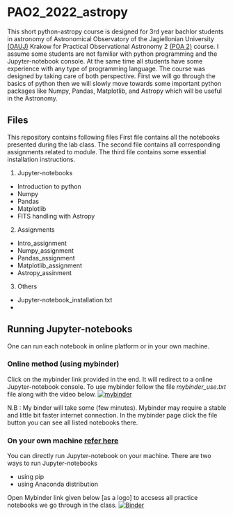 # PAO2_2022_astropy
This short python-astropy course is designed for 3rd year bachlor students in astronomy of Astronomical Observatory of the Jagiellonian University [(OAUJ)](http://www.oa.uj.edu.pl/index.en.html) Krakow for Practical Observational Astronomy 2 [(POA 2)]() course. I assume some students are not familiar with python programming and the Jupyter-notebook console. At the same time all students have some experience with any type of programming language. The course was designed by taking care of both perspective. First we will go through the basics of python then we will slowly move towards some important python packages like  Numpy, Pandas, Matplotlib, and Astropy which will be useful in the Astronomy.

## Files
This repository contains following files
First file contains all the notebooks presented during the lab class. The second file contains all corresponding assignments related to module. The third file contains some essential installation instructions.
1. Jupyter-notebooks
* Introduction to python
* Numpy
* Pandas
* Matplotlib
* FITS handling with Astropy
2. Assignments
* Intro_assignment
* Numpy_assignment
* Pandas_assignment
* Matplotlib_assignment
* Astropy_assinment
3. Others
* Jupyter-notebook_installation.txt
* 

## Running Jupyter-notebooks
One can run each notebook in online platform or in your own machine.
### Online method (using mybinder)
Click on the mybinder link provided in the end. It will redirect to a online Jupyter-notebook console. 
To use mybinder follow the file *mybinder_use.txt* file along with the video below. 
[![mybinder](https://user-images.githubusercontent.com/45534866/169702246-255ffcf5-74bd-4c90-b8cb-6b3db0666e26.png)](https://user-images.githubusercontent.com/45534866/169696890-5eabf671-ac2b-4389-a84a-06baf4d8e300.mp4)

N.B : My binder will take some (few minutes). Mybinder may require a stable and little bit faster internet connection. In the mybinder page click the file button you can see all listed notebooks there. 

### On your own machine [refer here](/others/Jupyter-notebook_installation.txt)
You can directly run Jupyter-notebook on your machine. There are two ways to run Jupyter-notebooks  

* using pip
* using Anaconda distribution

Open Mybinder link given below [as a logo] to accsess all practice notebooks we go through in the class.
[![Binder](https://mybinder.org/badge_logo.svg)](https://mybinder.org/v2/gh/sagar-sethi/PAO2_2022_astropy/main?labpath=Introduction.ipynb)
